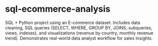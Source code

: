 # sql-ecommerce-analysis
SQL + Python project using an E-commerce dataset. Includes data cleaning, SQL queries (SELECT, WHERE, GROUP BY, JOINS, subqueries, views, indexes), and visualizations (revenue by country, monthly revenue trend). Demonstrates real-world data analyst workflow for sales insights.
